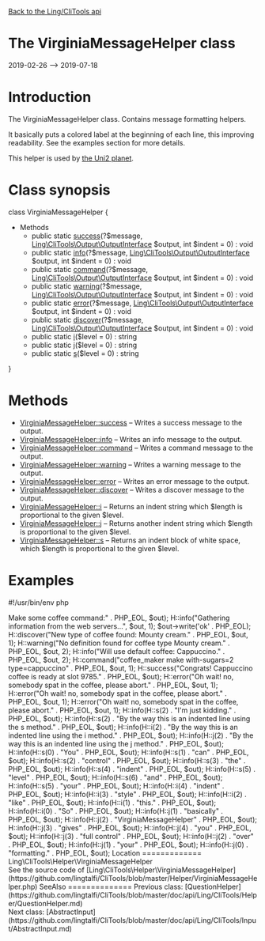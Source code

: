 [Back to the Ling/CliTools api](https://github.com/lingtalfi/CliTools/blob/master/doc/api/Ling/CliTools.md)



The VirginiaMessageHelper class
================
2019-02-26 --> 2019-07-18






Introduction
============

The VirginiaMessageHelper class.
Contains message formatting helpers.


It basically puts a colored label at the beginning of each line, this improving readability.
See the examples section for more details.


This helper is used by [the Uni2 planet](https://github.com/lingtalfi/Uni2).



Class synopsis
==============


class <span class="pl-k">VirginiaMessageHelper</span>  {

- Methods
    - public static [success](https://github.com/lingtalfi/CliTools/blob/master/doc/api/Ling/CliTools/Helper/VirginiaMessageHelper/success.md)(?$message, [Ling\CliTools\Output\OutputInterface](https://github.com/lingtalfi/CliTools/blob/master/doc/api/Ling/CliTools/Output/OutputInterface.md) $output, int $indent = 0) : void
    - public static [info](https://github.com/lingtalfi/CliTools/blob/master/doc/api/Ling/CliTools/Helper/VirginiaMessageHelper/info.md)(?$message, [Ling\CliTools\Output\OutputInterface](https://github.com/lingtalfi/CliTools/blob/master/doc/api/Ling/CliTools/Output/OutputInterface.md) $output, int $indent = 0) : void
    - public static [command](https://github.com/lingtalfi/CliTools/blob/master/doc/api/Ling/CliTools/Helper/VirginiaMessageHelper/command.md)(?$message, [Ling\CliTools\Output\OutputInterface](https://github.com/lingtalfi/CliTools/blob/master/doc/api/Ling/CliTools/Output/OutputInterface.md) $output, int $indent = 0) : void
    - public static [warning](https://github.com/lingtalfi/CliTools/blob/master/doc/api/Ling/CliTools/Helper/VirginiaMessageHelper/warning.md)(?$message, [Ling\CliTools\Output\OutputInterface](https://github.com/lingtalfi/CliTools/blob/master/doc/api/Ling/CliTools/Output/OutputInterface.md) $output, int $indent = 0) : void
    - public static [error](https://github.com/lingtalfi/CliTools/blob/master/doc/api/Ling/CliTools/Helper/VirginiaMessageHelper/error.md)(?$message, [Ling\CliTools\Output\OutputInterface](https://github.com/lingtalfi/CliTools/blob/master/doc/api/Ling/CliTools/Output/OutputInterface.md) $output, int $indent = 0) : void
    - public static [discover](https://github.com/lingtalfi/CliTools/blob/master/doc/api/Ling/CliTools/Helper/VirginiaMessageHelper/discover.md)(?$message, [Ling\CliTools\Output\OutputInterface](https://github.com/lingtalfi/CliTools/blob/master/doc/api/Ling/CliTools/Output/OutputInterface.md) $output, int $indent = 0) : void
    - public static [i](https://github.com/lingtalfi/CliTools/blob/master/doc/api/Ling/CliTools/Helper/VirginiaMessageHelper/i.md)($level = 0) : string
    - public static [j](https://github.com/lingtalfi/CliTools/blob/master/doc/api/Ling/CliTools/Helper/VirginiaMessageHelper/j.md)($level = 0) : string
    - public static [s](https://github.com/lingtalfi/CliTools/blob/master/doc/api/Ling/CliTools/Helper/VirginiaMessageHelper/s.md)($level = 0) : string

}






Methods
==============

- [VirginiaMessageHelper::success](https://github.com/lingtalfi/CliTools/blob/master/doc/api/Ling/CliTools/Helper/VirginiaMessageHelper/success.md) &ndash; Writes a success message to the output.
- [VirginiaMessageHelper::info](https://github.com/lingtalfi/CliTools/blob/master/doc/api/Ling/CliTools/Helper/VirginiaMessageHelper/info.md) &ndash; Writes an info message to the output.
- [VirginiaMessageHelper::command](https://github.com/lingtalfi/CliTools/blob/master/doc/api/Ling/CliTools/Helper/VirginiaMessageHelper/command.md) &ndash; Writes a command message to the output.
- [VirginiaMessageHelper::warning](https://github.com/lingtalfi/CliTools/blob/master/doc/api/Ling/CliTools/Helper/VirginiaMessageHelper/warning.md) &ndash; Writes a warning message to the output.
- [VirginiaMessageHelper::error](https://github.com/lingtalfi/CliTools/blob/master/doc/api/Ling/CliTools/Helper/VirginiaMessageHelper/error.md) &ndash; Writes an error message to the output.
- [VirginiaMessageHelper::discover](https://github.com/lingtalfi/CliTools/blob/master/doc/api/Ling/CliTools/Helper/VirginiaMessageHelper/discover.md) &ndash; Writes a discover message to the output.
- [VirginiaMessageHelper::i](https://github.com/lingtalfi/CliTools/blob/master/doc/api/Ling/CliTools/Helper/VirginiaMessageHelper/i.md) &ndash; Returns an indent string which $length is proportional to the given $level.
- [VirginiaMessageHelper::j](https://github.com/lingtalfi/CliTools/blob/master/doc/api/Ling/CliTools/Helper/VirginiaMessageHelper/j.md) &ndash; Returns another indent string which $length is proportional to the given $level.
- [VirginiaMessageHelper::s](https://github.com/lingtalfi/CliTools/blob/master/doc/api/Ling/CliTools/Helper/VirginiaMessageHelper/s.md) &ndash; Returns an indent block of white space, which $length is proportional to the given $level.


Examples
==========

#!/usr/bin/env php
<?php


use Ling\CliTools\Helper\VirginiaMessageHelper as H;
use Ling\CliTools\Output\Output;


require_once "/myphp/universe/bigbang.php"; // activate universe


$out = new Output();
H::info("This is a demo of virginia message helper." . PHP_EOL, $out);
H::info("Starting <bold>Make some coffee</bold> command:" . PHP_EOL, $out);
H::info("Gathering information from the web servers...", $out, 1);
$out->write('<success>ok</success>' . PHP_EOL);
H::discover("New type of coffee found: <bold>Mounty cream</bold>." . PHP_EOL, $out, 1);
H::warning("No definition found for coffee type <bold>Mounty cream</bold>." . PHP_EOL, $out, 2);
H::info("Will use default coffee: <bold>Cappuccino</bold>." . PHP_EOL, $out, 2);
H::command("coffee_maker make with-sugars=2 type=cappuccino" . PHP_EOL, $out, 1);
H::success("Congrats! Cappuccino coffee is ready at slot 9785." . PHP_EOL, $out);
H::error("Oh wait! no, somebody spat in the coffee, please abort." . PHP_EOL, $out, 1);
H::error("Oh wait! no, somebody spat in the coffee, please abort." . PHP_EOL, $out, 1);
H::error("Oh wait! no, somebody spat in the coffee, please abort." . PHP_EOL, $out, 1);
H::info(H::s(2) . "I'm just kidding." . PHP_EOL, $out);
H::info(H::s(2) . "By the way this is an indented line using the <bold>s</bold> method." . PHP_EOL, $out);
H::info(H::i(2) . "By the way this is an indented line using the <bold>i</bold> method." . PHP_EOL, $out);
H::info(H::j(2) . "By the way this is an indented line using the <bold>j</bold> method." . PHP_EOL, $out);
H::info(H::s(0) . "You" . PHP_EOL, $out);
H::info(H::s(1) . "can" . PHP_EOL, $out);
H::info(H::s(2) . "control" . PHP_EOL, $out);
H::info(H::s(3) . "the" . PHP_EOL, $out);
H::info(H::s(4) . "indent" . PHP_EOL, $out);
H::info(H::s(5) . "level" . PHP_EOL, $out);
H::info(H::s(6) . "and" . PHP_EOL, $out);
H::info(H::s(5) . "your" . PHP_EOL, $out);
H::info(H::i(4) . "indent" . PHP_EOL, $out);
H::info(H::i(3) . "style" . PHP_EOL, $out);
H::info(H::i(2) . "like" . PHP_EOL, $out);
H::info(H::i(1) . "this." . PHP_EOL, $out);
H::info(H::i(0) . "So" . PHP_EOL, $out);
H::info(H::j(1) . "basically" . PHP_EOL, $out);
H::info(H::j(2) . "<bold>VirginiaMessageHelper</bold>" . PHP_EOL, $out);
H::info(H::j(3) . "gives" . PHP_EOL, $out);
H::info(H::j(4) . "you" . PHP_EOL, $out);
H::info(H::j(3) . "<bold:red:bgLightYellow>full control</bold:red:bgLightYellow>" . PHP_EOL, $out);
H::info(H::j(2) . "over" . PHP_EOL, $out);
H::info(H::j(1) . "your" . PHP_EOL, $out);
H::info(H::j(0) . "formatting." . PHP_EOL, $out);







Location
=============
Ling\CliTools\Helper\VirginiaMessageHelper<br>
See the source code of [Ling\CliTools\Helper\VirginiaMessageHelper](https://github.com/lingtalfi/CliTools/blob/master/Helper/VirginiaMessageHelper.php)



SeeAlso
==============
Previous class: [QuestionHelper](https://github.com/lingtalfi/CliTools/blob/master/doc/api/Ling/CliTools/Helper/QuestionHelper.md)<br>Next class: [AbstractInput](https://github.com/lingtalfi/CliTools/blob/master/doc/api/Ling/CliTools/Input/AbstractInput.md)<br>
